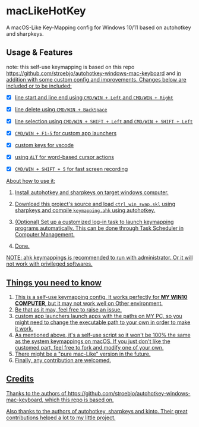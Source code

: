 # macLikeHotKey
A macOS-Like Key-Mapping config for Windows 10/11 based on autohotkey and sharpkeys.

## Usage & Features

note: this self-use keymapping is based on this repo <u>https://github.com/stroebjo/autohotkey-windows-mac-keyboard</u> and <u> in addition with some custom config and improvements. Changes below are included or to be included:

- [x] line start and line end using `CMD/WIN + Left` and `CMD/WIN + Right`

- [x] line delete using `CMD/WIN + BackSpace`

- [x] line selection using `CMD/WIN + SHIFT + Left` and `CMD/WIN + SHIFT + Left`

- [x] `CMD/WIN + F1-5` for custom app launchers

- [x] custom keys for vscode

- [x] using `ALT` for word-based cursor actions

- [x] `CMD/WIN + SHIFT + 5` for fast screen recording
  
About how to use it:
1. Install autohotkey and sharpkeys on target windows computer.

2. Download this project's source and load `ctrl_win_swap.skl` using sharpkeys and compile `keymapping.ahk` using autohotkey.
  
3. (Optional) Set up a customized log-in task to launch keymapping programs automatically. This can be done through Task Scheduler in Computer Management.
  
4. Done.
  
NOTE: ahk keymappings is recommended to run with administrator. Or it will not work with privileged softwares.

## Things you need to know

1. This is a self-use keymapping config. It works perfectly for **MY WIN10 COMPUTER**, but it may not work well on Other environment. 
2. Be that as it may, feel free to raise an issue.
3. custom app launchers launch apps with the paths on MY PC, so you might need to change the executable path to your own in order to make it work.
4. As mentioned above, it's a self-use script so it won't be 100% the same as the system keymappings on macOS. If you just don't like the customed part, feel free to fork and modify one of your own.
5. There might be a "pure mac-Like" version in the future.
6. Finally, any contribution are welcomed.

## Credits

Thanks to the authors of <u>https://github.com/stroebjo/autohotkey-windows-mac-keyboard</u>, which this repo is based on.

Also thanks to the authors of [autohotkey](https://www.autohotkey.com/), [sharpkeys](https://github.com/randyrants/sharpkeys) and [kinto](https://github.com/rbreaves/kinto). Their great contributions helped a lot to my little project.
